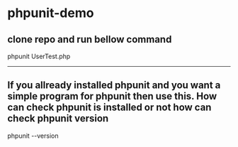 # phpunit-demo

clone repo and run bellow command
------
phpunit  UserTest.php

------
If you allready installed phpunit and you want a simple program for phpunit then use this.
How can check phpunit is installed or not how can check phpunit version 
------
phpunit --version
